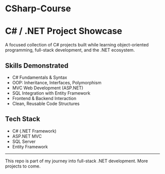# CSharp-Course
# C# / .NET Project Showcase

A focused collection of C# projects built while learning object-oriented programming, full-stack development, and the .NET ecosystem.

## Skills Demonstrated

- C# Fundamentals & Syntax
- OOP: Inheritance, Interfaces, Polymorphism
- MVC Web Development (ASP.NET)
- SQL Integration with Entity Framework
- Frontend & Backend Interaction
- Clean, Reusable Code Structures

## Tech Stack

- C# (.NET Framework)
- ASP.NET MVC
- SQL Server
- Entity Framework

---

This repo is part of my journey into full-stack .NET development. More projects to come.
